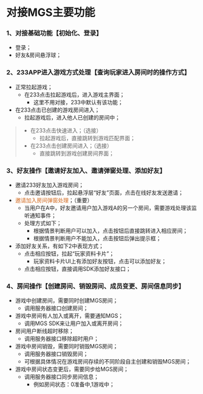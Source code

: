 # 对接MGS主要功能

### 1、对接基础功能【初始化、登录】
- 登录；
- 好友&房间悬浮球；

### 2、233APP进入游戏方式处理【查询玩家进入房间时的操作方式】
- 正常拉起游戏；
    - 在233点击拉起游戏后，进入游戏主界面；
        - 这里不用对接，233中默认有该功能；
- 在233点击已创建的游戏房间进入；
    - 拉起游戏后，进入他人已创建的房间中；
> - 在233点击快速进入；（选接）
>   - 拉起游戏后，直接跳转到游戏匹配界面；
> - 在233点击创建房间进入；（选接）
>   - 直接跳转到游戏创建房间界面；

### 3、好友操作【邀请好友加入、邀请弹窗处理、添加好友】
- 邀请233好友加入游戏房间；
    - 点击邀请按钮后，拉起悬浮层“好友”页面，点击在线好友发送邀请；
- <font color=#D2691E>邀请加入房间弹窗处理</font>；（重要）
    - 当用户在A中，好友邀请用户加入游戏A的另一个房间，需要游戏处理该监听通知事件；
    - 处理方式如下；
        - 根据情景判断用户可以加入，点击按钮后直接跳转进入相应房间；
        - 根据情景判断用户不能加入，点击按钮后弹出提示框；
- 添加好友关系，有如下2中表现方式；
    - 点击相应按钮，拉起“玩家资料卡片”；
        - 玩家资料卡片UI上有添加好友按钮，点击可以添加好友；
    - 点击相应按钮，直接调用SDK添加好友接口；

### 4、房间操作【创建房间、销毁房间、成员变更、房间信息同步】
- 游戏中创建房间，需要同时创建MGS房间；
    - 调用服务器接口创建房间；
- 游戏中房间有人加入或离开，需要通知MGS；
    - 调用MGS SDK来让用户加入或离开房间；
- 房间用户断线超时移除；
    - 调用服务器接口移除超时用户；
- 游戏中房间销毁，需要同时销毁MGS房间；
    - 调用服务器接口销毁房间；
    - 可根据具体情况在游戏房间存续的不同阶段自主创建和销毁MGS房间；
- 游戏中房间状态变更后，需要同步给MGS房间；
    - 调用服务器接口同步房间信息；
        - 例如房间状态：0准备中,1游戏中；
